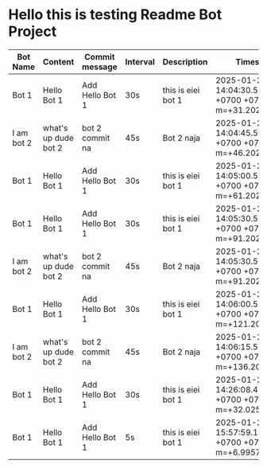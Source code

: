# Hello this is testing Readme Bot Project

| Bot Name | Content | Commit message | Interval | Description | Timestamp
|-|-|-|-|-|-
|Bot 1|Hello Bot 1|Add Hello Bot 1|30s|this is eiei bot 1|2025-01-25 14:04:30.514561375 +0700 +07 m=+31.202406751
|I am bot 2|what's up dude bot 2|bot 2 commit na|45s|Bot 2 naja|2025-01-25 14:04:45.514440917 +0700 +07 m=+46.202395876
|Bot 1|Hello Bot 1|Add Hello Bot 1|30s|this is eiei bot 1|2025-01-25 14:05:00.514356417 +0700 +07 m=+61.202421501
|Bot 1|Hello Bot 1|Add Hello Bot 1|30s|this is eiei bot 1|2025-01-25 14:05:30.514110167 +0700 +07 m=+91.202394834
|I am bot 2|what's up dude bot 2|bot 2 commit na|45s|Bot 2 naja|2025-01-25 14:05:30.514132292 +0700 +07 m=+91.202417126
|Bot 1|Hello Bot 1|Add Hello Bot 1|30s|this is eiei bot 1|2025-01-25 14:06:00.513912083 +0700 +07 m=+121.202416209
|I am bot 2|what's up dude bot 2|bot 2 commit na|45s|Bot 2 naja|2025-01-25 14:06:15.513795042 +0700 +07 m=+136.202409251
|Bot 1|Hello Bot 1|Add Hello Bot 1|30s|this is eiei bot 1|2025-01-25 14:26:08.460693709 +0700 +07 m=+32.025266335
|Bot 1|Hello Bot 1|Add Hello Bot 1|5s|this is eiei bot 1|2025-01-25 15:57:59.177383875 +0700 +07 m=+6.995741626
